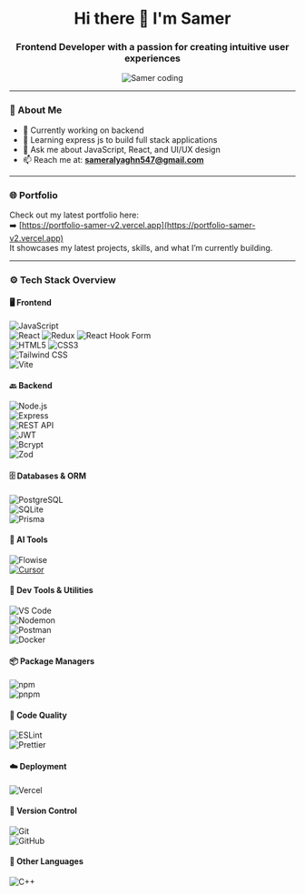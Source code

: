 <h1 align="center">Hi there 👋 I'm Samer</h1>

<h3 align="center">Frontend Developer with a passion for creating intuitive user experiences</h3>

<p align="center">
  <img align="center" alt="Samer coding" src="https://cdn.dribbble.com/users/1059583/screenshots/4171367/coding-freak.gif">
</p>

---

### 🚀 About Me

- 🔭 Currently working on backend 
- 🌱 Learning express js to build full stack applications 
- 💬 Ask me about JavaScript, React, and UI/UX design
- 📫 Reach me at: **sameralyaghn547@gmail.com**

---

### 🌐 Portfolio

Check out my latest portfolio here:  
➡️ [https://portfolio-samer-v2.vercel.app](https://portfolio-samer-v2.vercel.app)  
It showcases my latest projects, skills, and what I’m currently building.

---

### ⚙️ Tech Stack Overview

#### 🖥️ Frontend  
![JavaScript](https://img.shields.io/badge/-JavaScript-F7DF1E?style=flat-square&logo=javascript&logoColor=black)  
![React](https://img.shields.io/badge/-React-61DAFB?style=flat-square&logo=react&logoColor=black) ![Redux](https://img.shields.io/badge/-Redux-764ABC?style=flat-square&logo=redux&logoColor=white) ![React Hook Form](https://img.shields.io/badge/-React_Hook_Form-EC5990?style=flat-square&logo=react&logoColor=white)  
![HTML5](https://img.shields.io/badge/-HTML5-E34F26?style=flat-square&logo=html5&logoColor=white) ![CSS3](https://img.shields.io/badge/-CSS3-1572B6?style=flat-square&logo=css3&logoColor=white)  
![Tailwind CSS](https://img.shields.io/badge/-Tailwind_CSS-38B2AC?style=flat-square&logo=tailwind-css&logoColor=white)  
![Vite](https://img.shields.io/badge/-Vite-646CFF?style=flat-square&logo=vite&logoColor=white)

#### 🔙 Backend  
![Node.js](https://img.shields.io/badge/-Node.js-339933?style=flat-square&logo=node.js&logoColor=white)  
![Express](https://img.shields.io/badge/-Express-000000?style=flat-square&logo=express&logoColor=white)  
![REST API](https://img.shields.io/badge/-REST_API-000000?style=flat-square&logo=api&logoColor=white)  
![JWT](https://img.shields.io/badge/-JWT-black?style=flat-square&logo=JSON&logoColor=white)  
![Bcrypt](https://img.shields.io/badge/-Bcrypt-3A3A3A?style=flat-square&logo=security&logoColor=white)  
![Zod](https://img.shields.io/badge/-Zod-3C3C3C?style=flat-square&logo=typescript&logoColor=white)

#### 🗄️ Databases & ORM  
![PostgreSQL](https://img.shields.io/badge/-PostgreSQL-4169E1?style=flat-square&logo=postgresql&logoColor=white)  
![SQLite](https://img.shields.io/badge/-SQLite-003B57?style=flat-square&logo=sqlite&logoColor=white)  
![Prisma](https://img.shields.io/badge/-Prisma-2D3748?style=flat-square&logo=prisma&logoColor=white)

#### 🧠 AI Tools  
![Flowise](https://img.shields.io/badge/-Flowise-00A67E?style=flat-square)  
[![Cursor](https://img.shields.io/badge/-Cursor-000000?style=flat-square)](https://img.shields.io/badge/-Cursor-000000?style=flat-square)

#### 🧰 Dev Tools & Utilities  
![VS Code](https://img.shields.io/badge/-VS_Code-007ACC?style=flat-square&logo=visual-studio-code&logoColor=white)  
![Nodemon](https://img.shields.io/badge/-Nodemon-76D04B?style=flat-square&logo=nodemon&logoColor=white)  
![Postman](https://img.shields.io/badge/-Postman-FF6C37?style=flat-square&logo=postman&logoColor=white)  
![Docker](https://img.shields.io/badge/-Docker-2496ED?style=flat-square&logo=docker&logoColor=white)

#### 📦 Package Managers  
![npm](https://img.shields.io/badge/-npm-CB3837?style=flat-square&logo=npm&logoColor=white)  
![pnpm](https://img.shields.io/badge/-pnpm-F69220?style=flat-square&logo=pnpm&logoColor=white)

#### 🧹 Code Quality  
![ESLint](https://img.shields.io/badge/-ESLint-4B32C3?style=flat-square&logo=eslint&logoColor=white)  
![Prettier](https://img.shields.io/badge/-Prettier-F7B93E?style=flat-square&logo=prettier&logoColor=black)

#### ☁️ Deployment  
![Vercel](https://img.shields.io/badge/-Vercel-000000?style=flat-square&logo=vercel&logoColor=white)

#### 🔐 Version Control  
![Git](https://img.shields.io/badge/-Git-F05032?style=flat-square&logo=git&logoColor=white)  
![GitHub](https://img.shields.io/badge/-GitHub-181717?style=flat-square&logo=github&logoColor=white)

#### 💬 Other Languages  
![C++](https://img.shields.io/badge/-C%2B%2B-00599C?style=flat-square&logo=c%2B%2B&logoColor=white)

